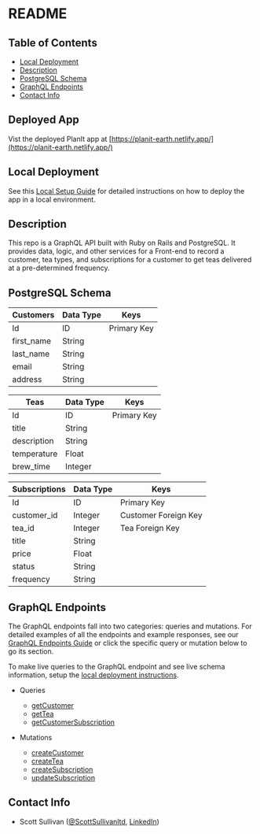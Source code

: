 # README

## Table of Contents

- [Local Deployment](#local-deployment)
- [Description](#description)
- [PostgreSQL Schema](#postgresql-schema)
- [GraphQL Endpoints](#graphql-endpoints)
- [Contact Info](#contact-info)

## Deployed App

Vist the deployed PlanIt app at [https://planit-earth.netlify.app/](https://planit-earth.netlify.app/)

## Local Deployment

See this [Local Setup Guide](local_setup_guide.md) for detailed instructions on how to deploy the app in a local environment.

## Description

This repo is a GraphQL API built with Ruby on Rails and PostgreSQL. It provides data, logic, and other services for a Front-end to record a customer, tea types, and subscriptions for a customer to get teas delivered at a pre-determined frequency.

## PostgreSQL Schema

| Customers | Data Type | Keys |
| ----------- | ----------- | ----------- |
| Id | ID | Primary Key |
| first_name | String |  |
| last_name | String |  |
| email | String |  |
| address | String | |


| Teas | Data Type | Keys |
| ----------- | ----------- | ----------- |
| Id | ID | Primary Key |
| title | String |  |
| description | String |  |
| temperature | Float |  |
| brew_time | Integer | |


| Subscriptions | Data Type | Keys |
| ----------- | ----------- | ----------- |
| Id | ID | Primary Key |
| customer_id | Integer | Customer Foreign Key|
| tea_id | Integer | Tea Foreign Key|
| title | String | |
| price | Float | |
| status | String | |
| frequency | String | |


## GraphQL Endpoints

The GraphQL endpoints fall into two categories: queries and mutations. For detailed examples of all the endpoints and example responses, see our [GraphQL Endpoints Guide](graphql_endpoints.md) or click the specific query or mutation below to go its section.

To make live queries to the GraphQL endpoint and see live schema information, setup the [local deployment instructions](local_setup_guide.md).

- Queries
  - [getCustomer](graphql_endpoints.md#get-customer)
  - [getTea](graphql_endpoints.md#get-tea)
  - [getCustomerSubscription](graphql_endpoints.md#get-customer-subscription)

- Mutations
  - [createCustomer](graphql_endpoints.md#create-customer)
  - [createTea](graphql_endpoints.md#create-tea)
  - [createSubscription](graphql_endpoints.md#create-subscription)
  - [updateSubscription](graphql_endpoints.md#update-subscription)

## Contact Info

 - Scott Sullivan ([@ScottSullivanltd](https://github.com/ScottSullivanltd), [LinkedIn](https://linkedin.com/in/scott-sullivan-9394204a/))
